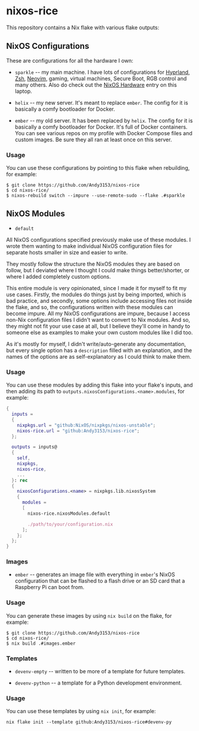 <!-- vim: set fenc=utf-8 ts=2 sw=0 sts=0 sr et si tw=0 fdm=marker fmr={{{,}}}: -->
# nixos-rice
This repository contains a Nix flake with various flake outputs:

<!-- {{{ NixOS Configurations -->
## NixOS Configurations
These are configurations for all the hardware I own:

<!-- {{{ sparkle -->
- `sparkle`
-- my main machine. I have lots of configurations for [Hyprland](https://github.com/Andy3153/hyprland-rice), [Zsh](https://github.com/Andy3153/andy3153-zshrc), [Neovim](https://github.com/Andy3153/andy3153-init.lua), gaming, virtual machines, Secure Boot, RGB control and many others. Also do check out the [NixOS Hardware](https://github.com/NixOS/nixos-hardware/tree/master/asus/fx506hm) entry on this laptop.
<!-- }}} -->

<!-- {{{ helix -->
- `helix`
-- my new server. It's meant to replace `ember`. The config for it is basically a comfy bootloader for Docker.
<!-- }}} -->

<!-- {{{ ember -->
- `ember`
-- my old server. It has been replaced by `helix`. The config for it is basically a comfy bootloader for Docker. It's full of Docker containers. You can see various repos on my profile with Docker Compose files and custom images. Be sure they all ran at least once on this server.
<!-- }}} -->

<!-- {{{ Usage -->
### Usage
You can use these configurations by pointing to this flake when rebuilding, for example:

```console
$ git clone https://github.com/Andy3153/nixos-rice
$ cd nixos-rice/
$ nixos-rebuild switch --impure --use-remote-sudo --flake .#sparkle
```
<!-- }}} -->
<!-- }}} -->

<!-- {{{ NixOS Modules -->
## NixOS Modules
<!-- {{{ default -->
- `default`

All NixOS configurations specified previously make use of these modules. I wrote them wanting to make individual NixOS configuration files for separate hosts smaller in size and easier to write.

They mostly follow the structure the NixOS modules they are based on follow, but I deviated where I thought I could make things better/shorter, or where I added completely custom options.

This entire module is very opinionated, since I made it for myself to fit my use cases. Firstly, the modules do things just by being imported, which is bad practice, and secondly, some options include accessing files not inside the flake, and so, the configurations written with these modules can become impure. All my NixOS configurations are impure, because I access non-Nix configuration files I didn't want to convert to Nix modules. And so, they might not fit your use case at all, but I believe they'll come in handy to someone else as examples to make your own custom modules like I did too.

As it's mostly for myself, I didn't write/auto-generate any documentation, but every single option has a `description` filled with an explanation, and the names of the options are as self-explanatory as I could think to make them.
<!-- }}} -->

<!-- {{{ Usage -->
### Usage
You can use these modules by adding this flake into your flake's inputs, and then adding its path to `outputs.nixosConfigurations.<name>.modules`, for example:

```nix
{
  inputs =
  {
    nixpkgs.url = "github:NixOS/nixpkgs/nixos-unstable";
    nixos-rice.url = "github:Andy3153/nixos-rice";
  };

  outputs = inputs@
  {
    self,
    nixpkgs,
    nixos-rice,
    ...
  }: rec
  {
    nixosConfigurations.<name> = nixpkgs.lib.nixosSystem
    {
      modules =
      [
        nixos-rice.nixosModules.default

        ./path/to/your/configuration.nix
      ];
    };
  };
}
```
<!-- }}} -->
<!-- }}} -->

<!-- {{{ Images -->
### Images
<!-- {{{ ember -->
- `ember`
-- generates an image file with everything in `ember`'s NixOS configuration that can be flashed to a flash drive or an SD card that a Raspberry Pi can boot from.
<!-- }}} -->

<!-- {{{ Usage -->
### Usage
You can generate these images by using `nix build` on the flake, for example:

```console
$ git clone https://github.com/Andy3153/nixos-rice
$ cd nixos-rice/
$ nix build .#images.ember
```
<!-- }}} -->
<!-- }}} -->

<!-- {{{ Templates -->
### Templates
<!-- {{{ devenv-empty -->
- `devenv-empty`
-- written to be more of a template for future templates.
<!-- }}} -->

<!-- {{{ devenv-python -->
- `devenv-python`
-- a template for a Python development environment.
<!-- }}} -->

<!-- {{{ Usage -->
### Usage
You can use these templates by using `nix init`, for example:

```console
nix flake init --template github:Andy3153/nixos-rice#devenv-py
```
<!-- }}} -->
<!-- }}} -->
